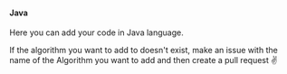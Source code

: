#### Java

Here you can add your code in Java language.

If the algorithm you want to add to doesn't exist, make an issue with the name of the Algorithm you want to add and then create a pull request ✌️